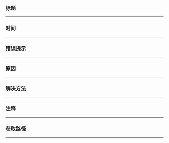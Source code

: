 ### 标题



------

### 时间



------

### 错误提示



------

### 原因



------

### 解决方法



------

### 注释



------

### 获取路径



------

